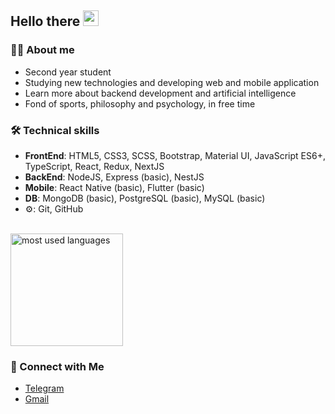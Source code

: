 ## Hello there <img src="https://raw.githubusercontent.com/iampavangandhi/iampavangandhi/master/gifs/Hi.gif" width="25px">

### 👨‍💻 About me

* Second year student
* Studying new technologies and developing web and mobile application
* Learn more about backend development and artificial intelligence
* Fond of sports, philosophy and psychology, in free time

### 🛠 Technical skills

- **FrontEnd**: HTML5, CSS3, SCSS, Bootstrap, Material UI, JavaScript ES6+, TypeScript, React, Redux, NextJS
- **BackEnd**: NodeJS, Express (basic), NestJS
- **Mobile**: React Native (basic), Flutter (basic)
- **DB**: MongoDB (basic), PostgreSQL (basic), MySQL (basic)
- ⚙: Git, GitHub

<br/>

<a href="https://github.com/bndroll">
  <img height="180em" src="https://github-readme-stats.vercel.app/api/top-langs/?username=bndroll&langs_count=10&theme=tokyonight&layout=compact"  alt="most used languages"/>
</a>

### 🤝 Connect with Me

* <a href="https://t.me/bounderoll">Telegram</a>
* <a href="mailto:bounderoll.23@gmail.com">Gmail</a>
